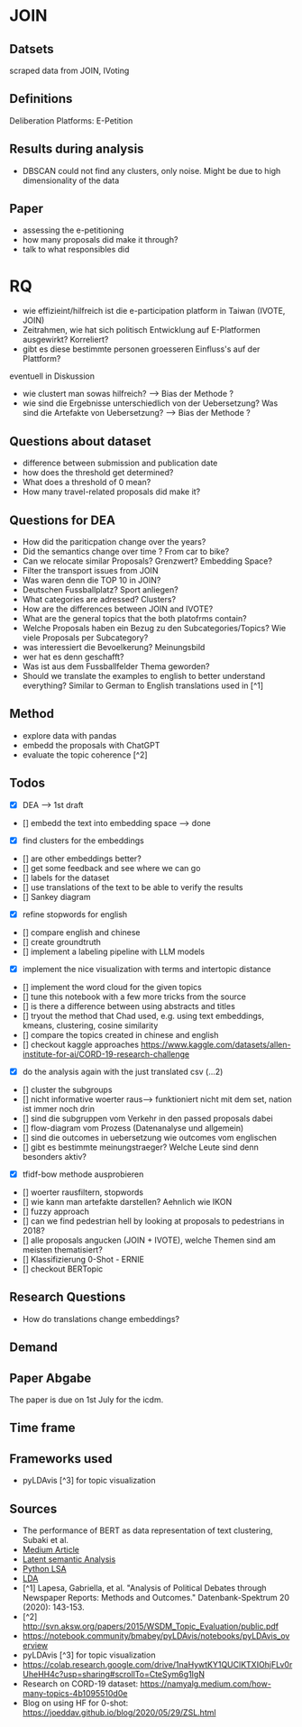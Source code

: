 # JOIN

## Datsets
scraped data from JOIN, IVoting

## Definitions

Deliberation Platforms: E-Petition

## Results during analysis

* DBSCAN could not find any clusters, only noise. Might be due to high dimensionality of the data


## Paper

* assessing the e-petitioning 
* how many proposals did make it through?
* talk to what responsibles did

# RQ

* wie effizieint/hilfreich ist die e-participation platform in Taiwan (IVOTE, JOIN)
* Zeitrahmen, wie hat sich politisch Entwicklung auf E-Platformen ausgewirkt? Korreliert?
* gibt es diese bestimmte personen groesseren Einfluss's auf der Plattform?


eventuell in Diskussion
* wie clustert man sowas hilfreich? --> Bias der Methode ?
* wie sind die Ergebnisse unterschiedlich von der Uebersetzung? Was sind die Artefakte von Uebersetzung? --> Bias der Methode ?

## Questions about dataset

* difference between submission and publication date
* how does the threshold get determined?
* What does a threshold of 0 mean?
* How many travel-related proposals did make it?

## Questions for DEA

* How did the pariticpation change over the years?
* Did the semantics change over time ? From car to bike?
* Can we relocate similar Proposals? Grenzwert? Embedding Space?
* Filter the transport issues from JOIN
* Was waren denn die TOP 10 in JOIN?
* Deutschen Fussballplatz? Sport anliegen?
* What categories are adressed? Clusters?
* How are the differences between JOIN and IVOTE?
* What are the general topics that the both platofrms contain?
* Welche Proposals haben ein Bezug zu den Subcategories/Topics? Wie viele Proposals per Subcategory?
* was interessiert die Bevoelkerung? Meinungsbild
* wer hat es denn geschafft?
* Was ist aus dem Fussballfelder Thema geworden?
* Should we translate the examples to english to better understand everything? Similar to German to English translations used in [^1]


## Method
* explore data with pandas
* embedd the proposals with ChatGPT
* evaluate the topic coherence [^2]

## Todos
- [x] DEA --> 1st draft
- [] embedd the text into embedding space --> done
- [x] find clusters for the embeddings
- [] are other embeddings better?
- [] get some feedback and see where we can go
- [] labels for the dataset
- [] use translations of the text to be able to verify the results
- [] Sankey diagram
- [x] refine stopwords for english
- [] compare english and chinese
- [] create groundtruth 
- [] implement a labeling pipeline with LLM models
- [x] implement the nice visualization with terms and intertopic distance
- [] implement the word cloud for the given topics
- [] tune this notebook with a few more tricks from the source
- [] is there a difference between using abstracts and titles
- [] tryout the method that Chad used, e.g. using text embeddings, kmeans, clustering, cosine similarity
- [] compare the topics created in chinese and english
- [] checkout kaggle approaches https://www.kaggle.com/datasets/allen-institute-for-ai/CORD-19-research-challenge
- [x] do the analysis again with the just translated csv (...2)
- [] cluster the subgroups
- [] nicht informative woerter raus--> funktioniert nicht mit dem set, nation ist immer noch drin
- [] sind die subgruppen vom Verkehr in den passed proposals dabei
- [] flow-diagram vom Prozess (Datenanalyse und allgemein)
- [] sind die outcomes in uebersetzung wie outcomes vom englischen
- [] gibt es bestimmte meinungstraeger? Welche Leute sind denn besonders aktiv?
- [x] tfidf-bow methode ausprobieren
- [] woerter rausfiltern, stopwords
- [] wie kann man artefakte darstellen? Aehnlich wie IKON
- [] fuzzy approach
- [] can we find pedestrian hell by looking at proposals to pedestrians in 2018?
- [] alle proposals angucken (JOIN + IVOTE), welche Themen sind am meisten thematisiert?
- [] Klassifizierung 0-Shot - ERNIE 
- [] checkout BERTopic


## Research Questions

* How do translations change embeddings?


## Demand


## Paper Abgabe

The paper is due on 1st July for the icdm.


## Time frame

## Frameworks used

* pyLDAvis [^3] for topic visualization


## Sources 

* The performance of BERT as data representation of text clustering, Subaki et al.
* [Medium Article](https://towardsdatascience.com/a-friendly-introduction-to-text-clustering-fa996bcefd04)
* [Latent semantic Analysis](https://en.wikipedia.org/wiki/Latent_semantic_analysis)
* [Python LSA](https://www.datacamp.com/tutorial/discovering-hidden-topics-python)
* [LDA](https://towardsdatascience.com/a-friendly-introduction-to-text-clustering-fa996bcefd04)
* [^1] Lapesa, Gabriella, et al. "Analysis of Political Debates through Newspaper Reports: Methods and Outcomes." Datenbank-Spektrum 20 (2020): 143-153.
* [^2] http://svn.aksw.org/papers/2015/WSDM_Topic_Evaluation/public.pdf
* https://notebook.community/bmabey/pyLDAvis/notebooks/pyLDAvis_overview
* pyLDAvis [^3] for topic visualization
* https://colab.research.google.com/drive/1naHywtKY1QUClKTXIOhjFLv0rUheHH4c?usp=sharing#scrollTo=CteSym6g1IgN
* Research on CORD-19 dataset: https://namyalg.medium.com/how-many-topics-4b1095510d0e
* Blog on using HF for 0-shot: https://joeddav.github.io/blog/2020/05/29/ZSL.html








